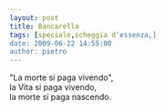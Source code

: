 ```yaml
---
layout: post
title: Bancarella
tags: [speciale,scheggia d'essenza,]
date: 2009-06-22 14:55:00
author: pietro
---
```

"La morte si paga vivendo",<br/>la Vita si paga vivendo,<br/>la morte si paga nascendo.
